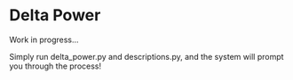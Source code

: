 # Delta Power
Work in progress...

Simply run delta_power.py and descriptions.py, and the system will prompt you through the process!